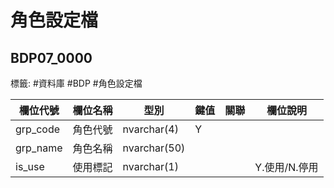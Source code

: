 # 角色設定檔
## BDP07_0000 
標籤: #資料庫 #BDP #角色設定檔

| 欄位代號      | 欄位名稱 | 型別           | 鍵值 | 關聯 | 欄位說明      |
| --------- | ---- | ------------ | -- | -- | --------- |
| grp\_code | 角色代號 | nvarchar(4)  | Y  |    |           |
| grp\_name | 角色名稱 | nvarchar(50) |    |    |           |
| is\_use   | 使用標記 | nvarchar(1)  |    |    | Y.使用/N.停用 |
